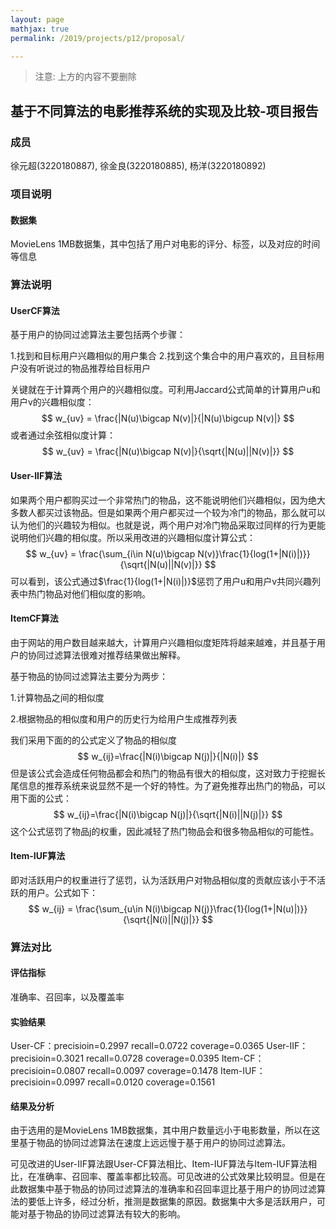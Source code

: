 ```yaml
---
layout: page
mathjax: true
permalink: /2019/projects/p12/proposal/

---
```


> 注意: 上方的内容不要删除

## 基于不同算法的电影推荐系统的实现及比较-项目报告 

### 成员

徐元超(3220180887), 徐金良(3220180885), 杨洋(3220180892)

### 项目说明

#### 数据集

MovieLens 1MB数据集，其中包括了用户对电影的评分、标签，以及对应的时间等信息  

### 算法说明

#### UserCF算法

基于用户的协同过滤算法主要包括两个步骤：

1.找到和目标用户兴趣相似的用户集合
2.找到这个集合中的用户喜欢的，且目标用户没有听说过的物品推荐给目标用户

关键就在于计算两个用户的兴趣相似度。可利用Jaccard公式简单的计算用户u和用户v的兴趣相似度：
$$
w_{uv} = \frac{|N(u)\bigcap N(v)|}{|N(u)\bigcup N(v)|}
$$
或者通过余弦相似度计算：
$$
w_{uv} = \frac{|N(u)\bigcap N(v)|}{\sqrt{|N(u)||N(v)|}}
$$

#### User-IIF算法

如果两个用户都购买过一个非常热门的物品，这不能说明他们兴趣相似，因为绝大多数人都买过该物品。但是如果两个用户都买过一个较为冷门的物品，那么就可以认为他们的兴趣较为相似。也就是说，两个用户对冷门物品采取过同样的行为更能说明他们兴趣的相似度。所以采用改进的兴趣相似度计算公式：
$$
w_{uv} = \frac{\sum_{i\in N(u)\bigcap N(v)}\frac{1}{log(1+|N(i)|)}}{\sqrt{|N(u)||N(v)|}}
$$
可以看到，该公式通过$\frac{1}{log(1+|N(i)|)}$惩罚了用户u和用户v共同兴趣列表中热门物品对他们相似度的影响。

#### ItemCF算法

由于网站的用户数目越来越大，计算用户兴趣相似度矩阵将越来越难，并且基于用户的协同过滤算法很难对推荐结果做出解释。

基于物品的协同过滤算法主要分为两步：

1.计算物品之间的相似度

2.根据物品的相似度和用户的历史行为给用户生成推荐列表

我们采用下面的的公式定义了物品的相似度
$$
w_{ij}=\frac{|N(i)\bigcap N(j)|}{|N(i)|}
$$
但是该公式会造成任何物品都会和热门的物品有很大的相似度，这对致力于挖掘长尾信息的推荐系统来说显然不是一个好的特性。为了避免推荐出热门的物品，可以用下面的公式：
$$
w_{ij}=\frac{|N(i)\bigcap N(j)|}{\sqrt{|N(i)||N(j)|}}
$$
这个公式惩罚了物品j的权重，因此减轻了热门物品会和很多物品相似的可能性。

#### Item-IUF算法

即对活跃用户的权重进行了惩罚，认为活跃用户对物品相似度的贡献应该小于不活跃的用户。公式如下：
$$
w_{ij} = \frac{\sum_{u\in N(i)\bigcap N(j)}\frac{1}{log(1+|N(u)|)}}{\sqrt{|N(i)||N(j)|}}
$$

### 算法对比

#### 评估指标

准确率、召回率，以及覆盖率

#### 实验结果

User-CF：precisioin=0.2997	recall=0.0722	coverage=0.0365
User-IIF： precisioin=0.3021	recall=0.0728	coverage=0.0395
Item-CF： precisioin=0.0807	recall=0.0097	coverage=0.1478
Item-IUF： precisioin=0.0997	recall=0.0120	coverage=0.1561

#### 结果及分析

由于选用的是MovieLens 1MB数据集，其中用户数量远小于电影数量，所以在这里基于物品的协同过滤算法在速度上远远慢于基于用户的协同过滤算法。

可见改进的User-IIF算法跟User-CF算法相比、Item-IUF算法与Item-IUF算法相比，在准确率、召回率、覆盖率都比较高。可见改进的公式效果比较明显。但是在此数据集中基于物品的协同过滤算法的准确率和召回率逗比基于用户的协同过滤算法的要低上许多，经过分析，推测是数据集的原因。数据集中大多是活跃用户，可能对基于物品的协同过滤算法有较大的影响。